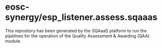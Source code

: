 <!--
SPDX-FileCopyrightText: Copyright contributors to the Software Quality Assurance as a Service (SQAaaS) project <sqaaas@ibergrid.eu>

SPDX-License-Identifier: GPL-3.0-only
-->

# eosc-synergy/esp_listener.assess.sqaaas
This repository has been generated by the SQAaaS platform to run the pipelines
for the operation of the
Quality Assessment & Awarding (QAA)
module.